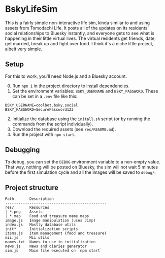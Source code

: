 # BskyLifeSim
This is a fairly simple non-interactive life sim, kinda similar to and using assets from Tomodachi Life. It posts all of the updates on its residents' social relationships to Bluesky instantly, and everyone gets to see what is happening in their little virtual lives. The virtual residents get friends, date, get married, break up and fight over food. I think it's a niche little project, albeit very simple.

## Setup
For this to work, you'll need Node.js and a Bluesky account.

0. Run `npm i` in the project directory to install dependencies.
1. Set the environment variables: `BSKY_USERNAME` and `BSKY_PASSWORD`. These can be set in a `.env` file like this:
```env
BSKY_USERNAME=coolbot.bsky.social
BSKY_PASSWORD=SecurePassword123
```
2. Initialize the database using the `initall.sh` script (or by running the commands from the script individually).
3. Download the required assets (see `res/README.md`).
4. Run the project with `npm start`.

## Debugging
To debug, you can set the `DEBUG` environment variable to a non-empty value. That way, nothing will be posted on Bluesky, the sim will not wait 5 minutes before the first simulation cycle and all the images will be saved to `debug/`.

## Project structure
```
Path       Description
----------------------------------------------
res/       Resources
| *.png    Assets
| *.map    Food and treasure name maps
image.js   Image manipulation (uses Jimp)
index.js   Mostly database utils
init*      Initialization scripts
items.js   Item management (food and treasure)
mii.js     Mii utils
names.txt  Names to use in initialization
news.js    News and diaries generator
sim.js     Main file executed on `npm start`
```